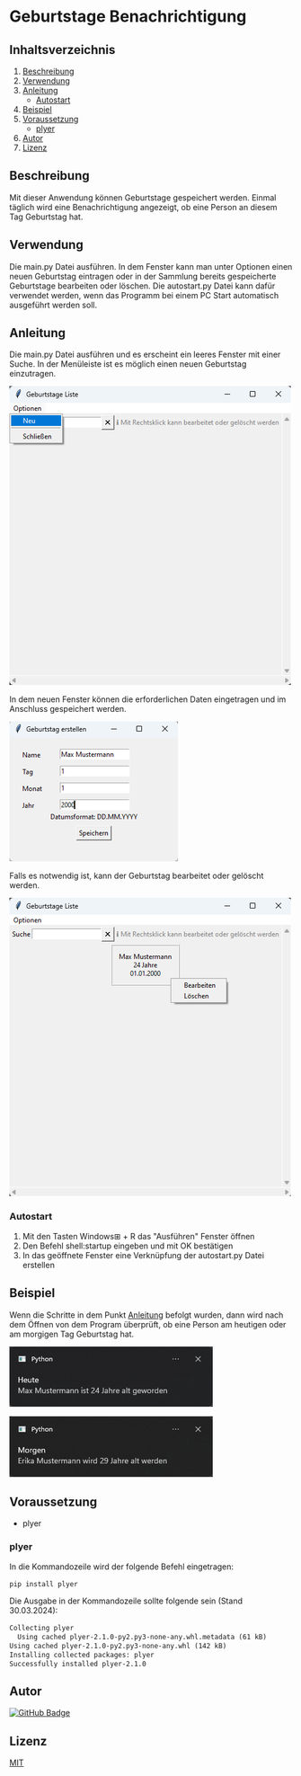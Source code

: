 # Geburtstage Benachrichtigung

## Inhaltsverzeichnis
1. [Beschreibung](#beschreibung)
2. [Verwendung](#verwendung)
3. [Anleitung](#anleitung)
   + [Autostart](#autostart)
4. [Beispiel](#beispiel)
5. [Voraussetzung](#voraussetzung)
   + [plyer](#plyer)
6. [Autor](#autor)
7. [Lizenz](#lizenz)

## Beschreibung
Mit dieser Anwendung können Geburtstage gespeichert werden. Einmal täglich wird eine Benachrichtigung angezeigt,
ob eine Person an diesem Tag Geburtstag hat.

## Verwendung
Die main.py Datei ausführen. In dem Fenster kann man unter Optionen einen neuen Geburtstag eintragen oder in der Sammlung
bereits gespeicherte Geburtstage bearbeiten oder löschen. Die autostart.py Datei kann dafür verwendet werden,
wenn das Programm bei einem PC Start automatisch ausgeführt werden soll.

## Anleitung
Die main.py Datei ausführen und es erscheint ein leeres Fenster mit einer Suche. In der Menüleiste ist es möglich einen
neuen Geburtstag einzutragen.

![erstes Bild](images/new_birthday.png)

In dem neuen Fenster können die erforderlichen Daten eingetragen und im Anschluss gespeichert werden.

![zweites Bild](images/example_create.png)

Falls es notwendig ist, kann der Geburtstag bearbeitet oder gelöscht werden.

![drittes Bild](images/example_menu.png)


### Autostart
1. Mit den Tasten Windows&#x229E; + R das "Ausführen" Fenster öffnen
2. Den Befehl shell:startup eingeben und mit OK bestätigen
3. In das geöffnete Fenster eine Verknüpfung der autostart.py Datei erstellen

## Beispiel
Wenn die Schritte in dem Punkt [Anleitung](#anleitung) befolgt wurden, dann wird nach dem Öffnen von dem Program überprüft,
ob eine Person am heutigen oder am morgigen Tag Geburtstag hat.

![heute](images/today.png)

![morgen](images/tomorrow.png)

## Voraussetzung
+ plyer

### plyer
In die Kommandozeile wird der folgende Befehl eingetragen:
```shell
pip install plyer
```
Die Ausgabe in der Kommandozeile sollte folgende sein (Stand 30.03.2024):
```shell
Collecting plyer
  Using cached plyer-2.1.0-py2.py3-none-any.whl.metadata (61 kB)
Using cached plyer-2.1.0-py2.py3-none-any.whl (142 kB)
Installing collected packages: plyer
Successfully installed plyer-2.1.0
```

## Autor
[![GitHub Badge](https://img.shields.io/badge/PixelPilot24-Profile-darkgreen?style=flat&logo=github)](https://github.com/PixelPilot24)

## Lizenz
[MIT](https://choosealicense.com/licenses/mit/)